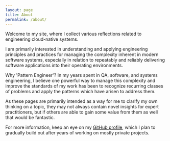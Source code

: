 ```yaml
---
layout: page
title: About
permalink: /about/
---
```


Welcome to my site, where I collect various reflections related to engineering cloud-native systems.

I am primarily interested in understanding and applying engineering principles and practices for managing the complexity inherent in modern software systems, especially in relation to repeatably and reliably delivering software applications into their operating environments.

Why 'Pattern Engineer'? In my years spent in QA, software, and systems engineering, I believe one powerful way to manage this complexity and improve the standards of my work has been to recognize recurring classes of problems and apply the patterns which have arisen to address them.

As these pages are primarily intended as a way for me to clarify my own thinking on a topic, they may not always contain novel insights for expert practitioners, but if others are able to gain some value from them as well that would be fantastic.

For more information, keep an eye on my [GitHub profile](https://github.com/ohdle), which I plan to gradually build out after years of working on mostly private projects.